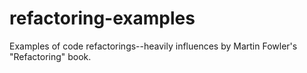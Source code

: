 # refactoring-examples
Examples of code refactorings--heavily influences by Martin Fowler's "Refactoring" book.
